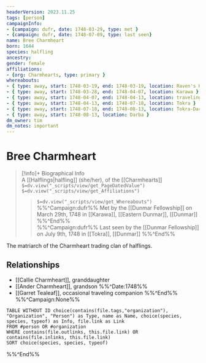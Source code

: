 ```yaml
---
headerVersion: 2023.11.25
tags: [person]
campaignInfo: 
- {campaign: dufr, date: 1748-03-29, type: met }
- {campaign: dufr, date: 1748-07-09, type: last seen}
name: Bree Charmheart
born: 1644
species: halfling
ancestry:
gender: female
affiliations: 
- {org: Charmhearts, type: primary }
whereabouts:
- { type: away, start: 1748-03-19, end: 1748-03-19, location: Raven's Hold }
- { type: away, start: 1748-03-28, end: 1748-04-07, location: Karawa }
- { type: away, start: 1748-04-07, end: 1748-04-13, location: traveling to Tokra }
- { type: away, start: 1748-04-13, end: 1748-07-18, location: Tokra }
- { type: away, start: 1748-07-18, end: 1748-08-13, location: Tokra-Darba Road }
- { type: away, start: 1748-08-13, location: Darba }
dm_owner: tim
dm_notes: important
---
```

# Bree Charmheart
>[!info]+ Biographical Info  
> A [[Halflings|halfling]] (she/her), of the [[Charmhearts]]  
> `$=dv.view("_scripts/view/get_PageDatedValue")`  
> `$=dv.view("_scripts/view/get_Affiliations")`  
>> `$=dv.view("_scripts/view/get_Whereabouts")`  
>> %%^Campaign:dufr%% Met by the [[Dunmar Fellowship]] on March 29th, 1748 in [[Karawa]], [[Eastern Dunmar]], [[Dunmar]] %%^End%%  
>> %%^Campaign:dufr%% Last seen by the [[Dunmar Fellowship]] on July 9th, 1748 in [[Tokra]], [[Dunmar]] %%^End%%

The matriarch of the Charmheart trading clan of halflings.

## Relationships
- [[Callie Charmheart]], granddaughter
- [[Ander Charmheart]], grandson
%%^Date:1748%%
- [[Garret Tealeaf]], occasional traveling companion
%%^End%%
%%^Campaign:None%%
```dataview
TABLE WITHOUT ID choice(contains(file.tags,"organization"), "Organization", "Person") as Type, name as Name, choice(species, species, typeof) as Info, file.link as Link
FROM #person OR #organization 
WHERE contains(file.outlinks, this.file.link) OR contains(file.inlinks, this.file.link)
SORT choice(species, species, typeof)
```
%%^End%%

